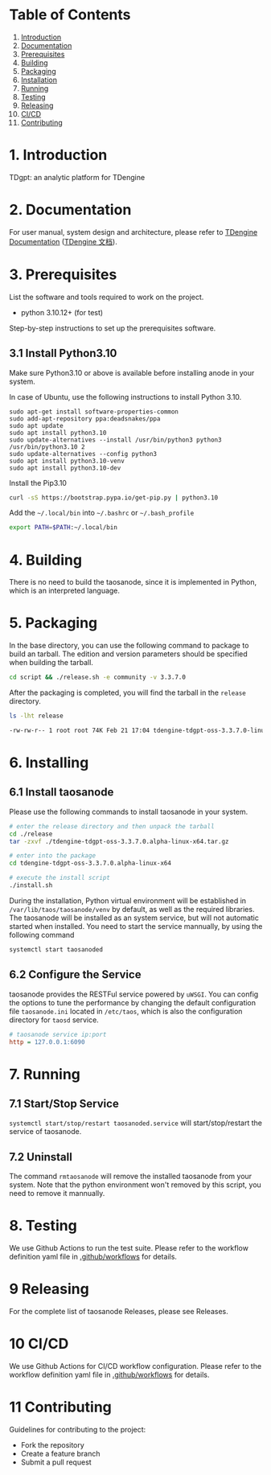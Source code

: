 # Table of Contents

1. [Introduction](#1-introduction)
1. [Documentation](#2-documentation)
1. [Prerequisites](#3-prerequisites)
1. [Building](#4-building)
1. [Packaging](#5-packaging)
1. [Installation](#6-installing)
1. [Running](#7-running)
1. [Testing](#8-testing)
1. [Releasing](#9-releasing)
1. [CI/CD](#10-cicd)
1. [Contributing](#11-contributing)

# 1. Introduction

TDgpt: an analytic platform for TDengine

# 2. Documentation

For user manual, system design and architecture, please refer to [TDengine Documentation](https://docs.tdengine.com/next) ([TDengine 文档](https://docs.taosdata.com/next)).

# 3. Prerequisites

List the software and tools required to work on the project.

- python 3.10.12+ (for test)

Step-by-step instructions to set up the prerequisites software.

## 3.1 Install Python3.10

Make sure Python3.10 or above is available before installing anode in your system.

In case of Ubuntu, use the following instructions to install Python 3.10.

```shell
sudo apt-get install software-properties-common
sudo add-apt-repository ppa:deadsnakes/ppa
sudo apt update
sudo apt install python3.10
sudo update-alternatives --install /usr/bin/python3 python3 /usr/bin/python3.10 2
sudo update-alternatives --config python3
sudo apt install python3.10-venv
sudo apt install python3.10-dev
```

Install the Pip3.10

```bash
curl -sS https://bootstrap.pypa.io/get-pip.py | python3.10
```

Add the ``~/.local/bin`` into ``~/.bashrc`` or ``~/.bash_profile``

```bash
export PATH=$PATH:~/.local/bin
```

# 4. Building

There is no need to build the taosanode, since it is implemented in Python, which is an interpreted language.

# 5. Packaging

In the base directory, you can use the following command to package to build an tarball. The edition and version parameters should be specified when building the tarball.

```bash
cd script && ./release.sh -e community -v 3.3.7.0
```

After the packaging is completed, you will find the tarball in the `release` directory.

```bash
ls -lht release

-rw-rw-r-- 1 root root 74K Feb 21 17:04 tdengine-tdgpt-oss-3.3.7.0-linux-x64.tar.gz
```

# 6. Installing

## 6.1 Install taosanode

Please use the following commands to install taosanode in your system.

```bash
# enter the release directory and then unpack the tarball
cd ./release
tar -zxvf ./tdengine-tdgpt-oss-3.3.7.0.alpha-linux-x64.tar.gz

# enter into the package
cd tdengine-tdgpt-oss-3.3.7.0.alpha-linux-x64

# execute the install script
./install.sh
```

During the installation, Python virtual environment will be established in `/var/lib/taos/taosanode/venv` by default, as well as the required libraries.
The taosanode will be installed as an system service, but will not automatic started when installed. You need to start the service mannually, by using the following command

```bash
systemctl start taosanoded
```

## 6.2 Configure the Service

taosanode provides the RESTFul service powered by `uWSGI`. You can config the options to tune the performance by changing the default configuration file `taosanode.ini` located in `/etc/taos`, which is also the configuration directory for `taosd` service.

```ini
# taosanode service ip:port
http = 127.0.0.1:6090
```

# 7. Running

## 7.1 Start/Stop Service

`systemctl start/stop/restart taosanoded.service` will start/stop/restart the service of taosanode.

## 7.2 Uninstall

The command `rmtaosanode` will remove the installed taosanode from your system. Note that the python environment won't removed by this script, you need to remove it mannually.

# 8. Testing

We use Github Actions to run the test suite. Please refer to the workflow definition yaml file in [.github/workflows](../../.github/workflows/) for details.

# 9 Releasing

For the complete list of taosanode Releases, please see Releases.

# 10 CI/CD

We use Github Actions for CI/CD workflow configuration. Please refer to the workflow definition yaml file in [.github/workflows](../../.github/workflows/) for details.

# 11 Contributing

Guidelines for contributing to the project:

- Fork the repository
- Create a feature branch
- Submit a pull request
